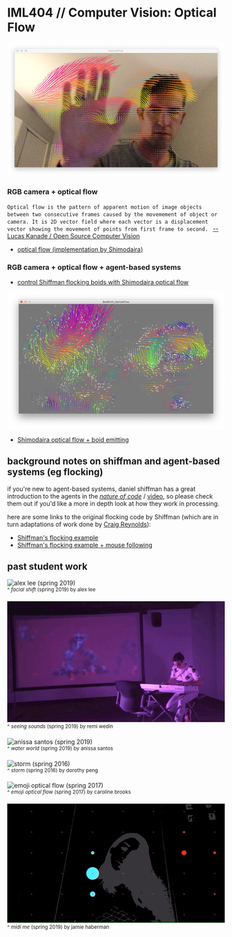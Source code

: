 # IML404 // Computer Vision: Optical Flow

![optical flow screen capture](https://github.com/johnbcarpenter/USC_IML404_IMAGES/blob/master/images/optical-flow.png)

### RGB camera + optical flow
`Optical flow is the pattern of apparent motion of image objects between two consecutive frames caused by the movemement of object or camera. It is 2D vector field where each vector is a displacement vector showing the movement of points from first frame to second. `  [-- Lucas Kanade / Open Source Computer Vision](https://docs.opencv.org/3.4/d7/d8b/tutorial_py_lucas_kanade.html)

- [optical flow (implementation by Shimodaira)](https://github.com/johnbcarpenter/USC_IML404/tree/master/RGB_CAMERA/OpticalFlow)

### RGB camera + optical flow + agent-based systems
- [control Shiffman flocking boids with Shimodaira optical flow](https://github.com/johnbcarpenter/USC_IML404/tree/master/CODE/PROCESSING/AGENTS/Flocking_OpticalFlow)

![optical flow + boid emitting screen capture](https://github.com/johnbcarpenter/USC_IML404_IMAGES/blob/master/images/boid-flow.png)

- [Shimodaira optical flow + boid emitting](https://github.com/johnbcarpenter/USC_IML404/tree/master/CODE/PROCESSING/AGENTS/BoidEmit_OpticalFlow)

## background notes on shiffman and agent-based systems (eg flocking)
if you're new to agent-based systems, daniel shiffman has a great introduction to the agents in the [_nature of code_](http://natureofcode.com/book/chapter-6-autonomous-agents/) / [video](https://vimeo.com/63928274), so please check them out if you'd like a more in depth look at how they work in processing.

here are some links to the original flocking code by Shiffman (which are in turn adaptations of work done by [Craig Reynolds](https://www.red3d.com/cwr/papers/1987/boids.html)):
- [Shiffman's flocking example](https://github.com/shiffman/The-Nature-of-Code-Examples/tree/master/chp06_agents/NOC_6_09_Flocking)
- [Shiffman's flocking example + mouse following](https://github.com/shiffman/The-Nature-of-Code-Examples/tree/master/chp06_agents/NOC_6_09_FlockingMouse)

## past student work

![alex lee (spring 2019)](https://github.com/johnbcarpenter/USC_IML404_IMAGES/blob/master/images/alex-lee-facial-shift-2019.gif)  
<sup>^ _facial shift_ (spring 2019) by alex lee</sup>

![remi wedin (spring 2019)](https://github.com/johnbcarpenter/USC_IML404_IMAGES/blob/master/images/remi-wedin-seeing-sounds-2019.gif)  
<sup>^ _seeing sounds_ (spring 2019) by remi wedin</sup>

![anissa santos (spring 2019)](https://github.com/johnbcarpenter/USC_IML404_IMAGES/blob/master/images/anissa-santos-water-world-2019.gif)  
<sup>^ _water world_ (spring 2019) by anissa santos</sup>

![storm (spring 2016)](https://github.com/johnbcarpenter/USC_IML404_IMAGES/blob/master/images/storm-spring16.gif)  
<sup>^ _storm_ (spring 2016) by dorothy peng</sup>

![emoji optical flow (spring 2017)](https://github.com/johnbcarpenter/USC_IML404_IMAGES/blob/master/images/emoji-optical-flow-spring17.gif)  
<sup>^ _emoji optical flow_ (spring 2017) by caroline brooks</sup>

![jamie haberman (spring 2019)](https://github.com/johnbcarpenter/USC_IML404_IMAGES/blob/master/images/jamie-haberman-midi_me-2019.gif)  
<sup>^ _midi me_ (spring 2019) by jamie haberman</sup>

